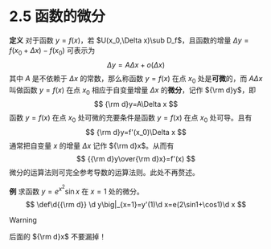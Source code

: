 # 2.5 函数的微分

**定义** 对于函数 $y=f(x)$，若 $U(x_0,\Delta x)\sub D_f$，且函数的增量 $\Delta y=f(x_0+\Delta x)-f(x_0)$ 可表示为
$$
\Delta y=A\Delta x+o(\Delta x)
$$
其中 $A$ 是不依赖于 $\Delta x$ 的常数，那么称函数 $y=f(x)$ 在点 $x_0$ 处是**可微**的，而 $A\Delta x$ 叫做函数 $y=f(x)$ 在点 $x_0$ 相应于自变量增量 $\Delta x$ 的**微分**，记作 ${\rm d}y$，即
$$
{\rm d}y=A\Delta x
$$
函数 $y=f(x)$ 在点 $x_0$ 处可微的充要条件是函数 $y=f(x)$ 在点 $x_0$ 处可导。且有
$$
{\rm d}y=f'(x_0)\Delta x
$$
通常把自变量 $x$ 的增量 $\Delta x$ 记作 ${\rm d}x$。从而有
$$
{{\rm d}y\over{\rm d}x}=f'(x)
$$
微分的运算法则可完全参考导数的运算法则。此处不再赘述。

**例** 求函数 $y=e^{x^2}\sin x$ 在 $x=1$ 处的微分。
$$
\def\d{{\rm d}}
\d y\big|_{x=1}=y'(1)\d x=e(2\sin1+\cos1)\d x
$$

> [!warning]
>
> 后面的 ${\rm d}x$ 不要漏掉！

